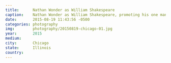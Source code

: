 ```yaml
---
title:  	Nathan Wonder as William Shakespeare
caption:	Nathan Wonder as William Shakespeare, promoting his one man show, William Shakespeare Lives
date:   	2015-08-19 11:43:56 -0500
categories: photography
img:		photography/20150819-chicago-01.jpg
year:		2015
medium:
city:		Chicago
state:		Illinois
country:
---
```

